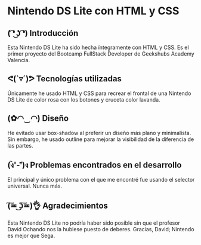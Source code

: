 # Nintendo DS Lite con HTML y CSS

## ( ͡❛ ͜ʖ ͡❛) Introducción

Esta Nintendo DS Lite ha sido hecha íntegramente con HTML y CSS. Es el primer proyecto del Bootcamp FullStack Developer de Geekshubs Academy Valencia.

## ᕙ(`▿´)ᕗ Tecnologías utilizadas

Únicamente he usado HTML y CSS para recrear el frontal de una Nintendo DS Lite de color rosa con los botones y cruceta color lavanda.

## (✿◠‿◠) Diseño

He evitado usar box-shadow al preferir un diseño más plano y minimalista. Sin embargo, he usado outline para mejorar la visibilidad de la diferencia de las partes.

## (ง︡'-'︠)ง Problemas encontrados en el desarrollo

El principal y único problema con el que me encontré fue usando el selector universal. Nunca más.

## (͠≖ ͜ʖ͠≖)👌 Agradecimientos

Esta Nintendo DS Lite no podría haber sido posible sin que el profesor David Ochando nos la hubiese puesto de deberes. Gracias, David; Nintendo es mejor que Sega.
